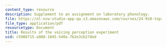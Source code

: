 ```yaml
---
content_type: resource
description: Supplement to an assignment on laboratory phonology.
file: https://ol-ocw-studio-app-qa.s3.amazonaws.com/courses/24-910-topics-in-linguistic-theory-laboratory-phonology-spring-2007/c5986715a9881845540a7b2e3cb27ded_statistics.pdf
file_type: application/pdf
resourcetype: Document
title: Results of the voicing perception experiment
uid: c5986715-a988-1845-540a-7b2e3cb27ded
---
```

